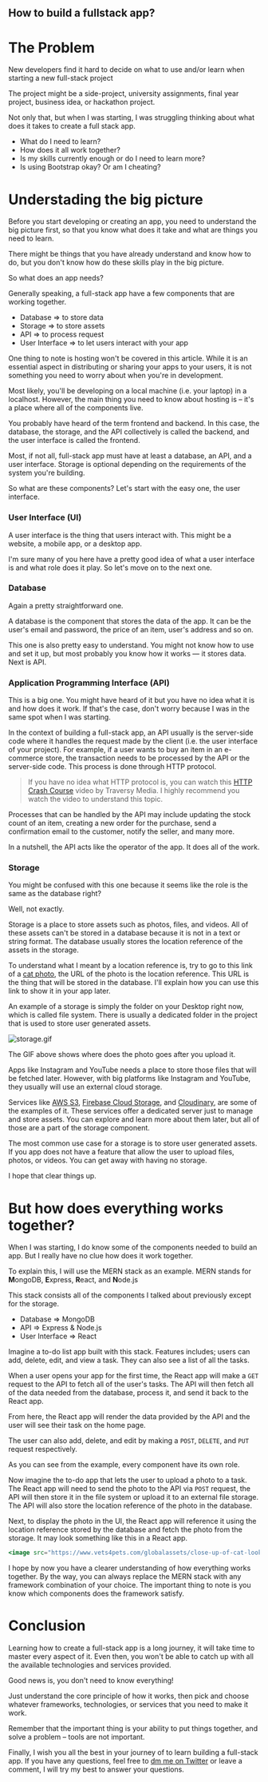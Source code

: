 ## How to build a fullstack app?

# The Problem

New developers find it hard to decide on what to use and/or learn when starting a new full-stack project

The project might be a side-project, university assignments, final year project, business idea, or hackathon project.

Not only that, but when I was starting, I was struggling thinking about what does it takes to create a full stack app. 

- What do I need to learn?
- How does it all work together?
- Is my skills currently enough or do I need to learn more?
- Is using Bootstrap okay? Or am I cheating?

# Understading the big picture

Before you start developing or creating an app, you need to understand the big picture first, so that you know what does it take and what are things you need to learn.

There might be things that you have already understand and know how to do, but you don't know how do these skills play in the big picture.

So what does an app needs? 

Generally speaking, a full-stack app have a few components that are working together.

- Database ⇒ to store data
- Storage ⇒ to store assets
- API ⇒ to process request
- User Interface ⇒ to let users interact with your app

One thing to note is hosting won't be covered in this article. While it is an essential aspect in distributing or sharing your apps to your users, it is not something you need to worry about when you're in development. 

Most likely, you'll be developing on a local machine (i.e. your laptop) in a localhost. However, the main thing you need to know about hosting is – it's a place where all of the components live.

You probably have heard of the term frontend and backend. In this case, the database, the storage, and the API collectively is called the backend, and the user interface is called the frontend.

Most, if not all, full-stack app must have at least a database, an API, and a user interface. Storage is optional depending on the requirements of the system you're building.

So what are these components? Let's start with the easy one, the user interface. 

### User Interface (UI)

A user interface is the thing that users interact with. This might be a website, a mobile app, or a desktop app.

I'm sure many of you here have a pretty good idea of what a user interface is and what role does it play. So let's move on to the next one.

### Database

Again a pretty straightforward one.

A database is the component that stores the data of the app. It can be the user's email and password, the price of an item, user's address and so on.

This one is also pretty easy to understand. You might not know how to use and set it up, but most probably you know how it works — it stores data. Next is API.

### Application Programming Interface (API)

This is a big one. You might have heard of it but you have no idea what it is and how does it work. If that's the case, don't worry because I was in the same spot when I was starting.

In the context of building a full-stack app, an API usually is the server-side code where it handles the request made by the client (i.e. the user interface of your project). For example, if a user wants to buy an item in an e-commerce store, the transaction needs to be processed by the API or the server-side code. This process is done through HTTP protocol.

> If you have no idea what HTTP protocol is, you can watch this [HTTP Crash Course](https://www.youtube.com/watch?v=iYM2zFP3Zn0) video by Traversy Media. I highly recommend you watch the video to understand this topic.

Processes that can be handled by the API may include updating the stock count of an item, creating a new order for the purchase, send a confirmation email to the customer, notify the seller, and many more. 

In a nutshell, the API acts like the operator of the app. It does all of the work.

### Storage

You might be confused with this one because it seems like the role is the same as the database right?

Well, not exactly.

Storage is a place to store assets such as photos, files, and videos. All of these assets can't be stored in a database because it is not in a text or string format. The database usually stores the location reference of the assets in the storage.

To understand what I meant by a location reference is, try to go to this link of a [cat photo](https://www.vets4pets.com/globalassets/close-up-of-cat-looking-up.jpg), the URL of the photo is the location reference. This URL is the thing that will be stored in the database. I'll explain how you can use this link to show it in your app later.

An example of a storage is simply the folder on your Desktop right now, which is called file system. There is usually a dedicated folder in the project that is used to store user generated assets.

![storage.gif](https://cdn.hashnode.com/res/hashnode/image/upload/v1625911053209/dnV6vidOo.gif)

The GIF above shows where does the photo goes after you upload it.

Apps like Instagram and YouTube needs a place to store those files that will be fetched later. However, with big platforms like Instagram and YouTube, they usually will use an external cloud storage.  

Services like [AWS S3](https://s3.amazonaws.com/), [Firebase Cloud Storage](https://firebase.google.com/products/storage), and [Cloudinary](https://cloudinary.com/), are some of the examples of it. These services offer a dedicated server just to manage and store assets. You can explore and learn more about them later, but all of those are a part of the storage component.

The most common use case for a storage is to store user generated assets. If you app does not have a feature that allow the user to upload files, photos, or videos. You can get away with having no storage.

I hope that clear things up.

# But how does everything works together?

When I was starting, I do know some of the components needed to build an app. But I really have no clue how does it work together.

To explain this, I will use the MERN stack as an example. MERN stands for **M**ongoDB, **E**xpress, **R**eact, and **N**ode.js

This stack consists all of the components I talked about previously except for the storage.

- Database ⇒ MongoDB
- API ⇒ Express & Node.js
- User Interface ⇒ React

Imagine a to-do list app built with this stack. Features includes; users can add, delete, edit, and view a task. They can also see a list of all the tasks.

When a user opens your app for the first time, the React app will make a `GET` request to the API to fetch all of the user's tasks. The API will then fetch all of the data needed from the database, process it, and send it back to the React app.

From here, the React app will render the data provided by the API and the user will see their task on the home page.

The user can also add, delete, and edit by making a `POST`, `DELETE`, and `PUT` request respectively.

As you can see from the example, every component have its own role. 

Now imagine the to-do app that lets the user to upload a photo to a task. The React app will need to send the photo to the API via `POST` request, the API will then store it in the file system or upload it to an external file storage. The API will also store the location reference of the photo in the database.

Next, to display the photo in the UI, the React app will reference it using the location reference stored by the database and fetch the photo from the storage. It may look something like this in a React app.

```jsx
<image src="https://www.vets4pets.com/globalassets/close-up-of-cat-looking-up.jpg" />
```

I hope by now you have a clearer understanding of how everything works together. By the way, you can always replace the MERN stack with any framework combination of your choice. The important thing to note is you know which components does the framework satisfy.

# Conclusion

Learning how to create a full-stack app is a long journey, it will take time to master every aspect of it. Even then, you won't be able to catch up with all the available technologies and services provided.

Good news is, you don't need to know everything!

Just understand the core principle of how it works, then pick and choose whatever frameworks, technologies, or services that you need to make it work. 

Remember that the important thing is your ability to put things together, and solve a problem – tools are not important.

Finally, I wish you all the best in your journey of to learn building a full-stack app. If you have any questions, feel free to [dm me on Twitter](https://twitter.com/afrieirham_) or leave a comment, I will try my best to answer your questions.